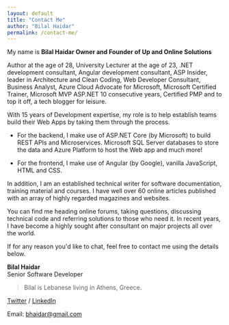 ```yaml
---
layout: default
title: "Contact Me"
author: "Bilal Haidar"
permalink: /contact-me/
---
```

My name is **Bilal Haidar Owner and Founder of Up and Online Solutions**

Author at the age of 28, University Lecturer at the age of 23, .NET development consultant, Angular development consultant, ASP Insider, leader in Architecture and Clean Coding, Web Developer Consultant, Business Analyst, Azure Cloud Advocate for Microsoft, Microsoft Certified Trainer, Microsoft MVP ASP.NET 10 consecutive years, Certified PMP and to top it off, a tech blogger for leisure. 

With 15 years of Development expertise, my role is to help establish teams build their Web Apps by taking them through the process.

- For the backend, I make use of ASP.NET Core (by Microsoft) to build REST APIs and Microservices. Microsoft SQL Server databases to store the data and Azure Platform to host the Web app and much more!

- For the frontend, I make use of Angular (by Google), vanilla JavaScript, HTML and CSS.

In addition, I am an established technical writer for software documentation, training material and courses. I have well over 60 online articles published with an array of highly regarded magazines and websites.

You can find me heading online forums, taking questions, discussing technical code and referring solutions to those who need it. In recent years, I have become a highly sought after consultant on major projects all over the world. 

If for any reason you'd like to chat, feel free to contact me using the details below.


**Bilal Haidar**  
Senior Software Developer

> Bilal is Lebanese living in Athens, Greece.

[Twitter](https://twitter.com/bhaidar) / [LinkedIn](https://www.linkedin.com/in/bilalhaidar/)

Email: [bhaidar@gmail.com](mailto:bhaidar@gmail.com)